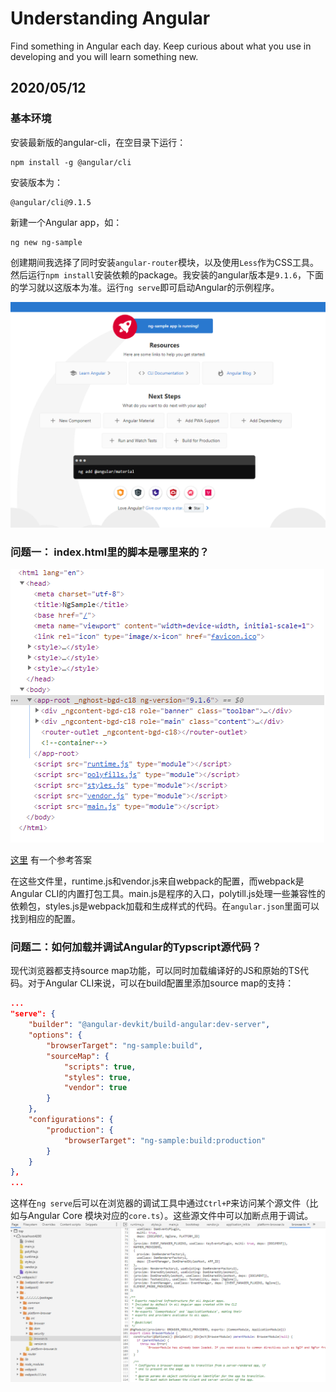 # Understanding Angular
Find something in Angular each day. Keep curious about what you use in developing and you will learn something new.


## 2020/05/12

### 基本环境
安装最新版的angular-cli，在空目录下运行：
```shell
npm install -g @angular/cli
```
安装版本为：
```shell
@angular/cli@9.1.5
```
新建一个Angular app，如：
```shell
ng new ng-sample
```
创建期间我选择了同时安装`angular-router`模块，以及使用`Less`作为CSS工具。然后运行`npm install`安装依赖的package。我安装的angular版本是`9.1.6`，下面的学习就以这版本为准。运行`ng serve`即可启动Angular的示例程序。

![示例](images/sample.png)

### 问题一： index.html里的脚本是哪里来的？

![index.html](images/index.png)

[这里](https://stackoverflow.com/questions/48942691/how-angular-builds-and-runs) 有一个参考答案

在这些文件里，runtime.js和vendor.js来自webpack的配置，而webpack是Angular CLI的内置打包工具。main.js是程序的入口，polytill.js处理一些兼容性的依赖包，styles.js是webpack加载和生成样式的代码。在`angular.json`里面可以找到相应的配置。

### 问题二：如何加载并调试Angular的Typscript源代码？
现代浏览器都支持source map功能，可以同时加载编译好的JS和原始的TS代码。对于Angular CLI来说，可以在build配置里添加source map的支持：
```json
...
"serve": {
    "builder": "@angular-devkit/build-angular:dev-server",
    "options": {
        "browserTarget": "ng-sample:build",
        "sourceMap": {
            "scripts": true,
            "styles": true,
            "vendor": true
        }
    },
    "configurations": {
        "production": {
            "browserTarget": "ng-sample:build:production"
        }
    }
},
...
```
这样在`ng serve`后可以在浏览器的调试工具中通过`Ctrl+P`来访问某个源文件（比如与Angular Core 模块对应的`core.ts`）。这些源文件中可以加断点用于调试。
![Source Map](images/source-map.png)

